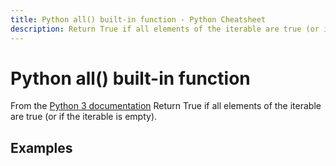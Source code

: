 ```yaml
---
title: Python all() built-in function - Python Cheatsheet
description: Return True if all elements of the iterable are true (or if the iterable is empty).
---
```


# Python all() built-in function

<base-disclaimer>
  <base-disclaimer-title>
    From the <a target="_blank" href="https://docs.python.org/3/library/functions.html#all">Python 3 documentation</a>
  </base-disclaimer-title>
  <base-disclaimer-content>
    Return True if all elements of the iterable are true (or if the iterable is empty).
  </base-disclaimer-content>
</base-disclaimer>

## Examples

<!-- remove this tag to start editing this page -->
<empty-section />
<!-- remove this tag to start editing this page -->
